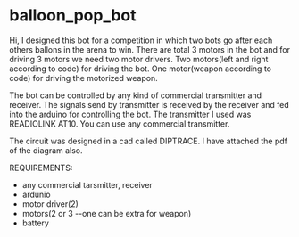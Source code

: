 # balloon_pop_bot

Hi,
I designed this bot for a competition in which two bots go after each others ballons in the arena to win.
There are total 3 motors in the bot and for driving 3 motors we need two motor drivers.
Two motors(left and right according to code) for driving the bot.
One motor(weapon according to code) for driving the motorized weapon.

The bot can be controlled by any kind of commercial transmitter and receiver.
The signals send by transmitter is received by the receiver and fed into the arduino for controlling the bot.
The transmitter I used was READIOLINK AT10.
You can use any commercial transmitter.

The circuit was designed in a cad called DIPTRACE.
I have attached the pdf of the diagram also.


REQUIREMENTS:
  - any commercial tarsmitter, receiver
  - ardunio 
  - motor driver(2)
  - motors(2 or 3 --one can be extra for weapon)
  - battery
